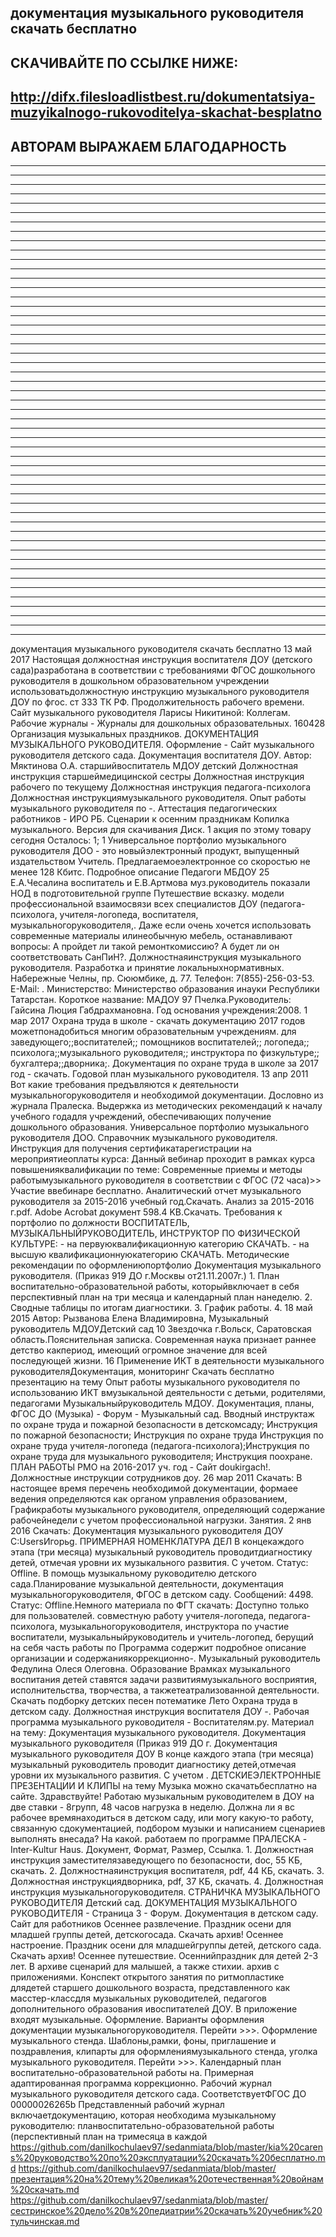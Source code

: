 документация музыкального руководителя скачать бесплатно
--------------------------------------------------
СКАЧИВАЙТЕ ПО ССЫЛКЕ НИЖЕ:
--------------------------------------------------
http://difx.filesloadlistbest.ru/dokumentatsiya-muzyikalnogo-rukovoditelya-skachat-besplatno
--------------------------------------------------
АВТОРАМ ВЫРАЖАЕМ БЛАГОДАРНОСТЬ
--------------------------------------------------
--------------------------------------------------
--------------------------------------------------
--------------------------------------------------
--------------------------------------------------
--------------------------------------------------
--------------------------------------------------
--------------------------------------------------
--------------------------------------------------
--------------------------------------------------
--------------------------------------------------
--------------------------------------------------
--------------------------------------------------
--------------------------------------------------
--------------------------------------------------
--------------------------------------------------
--------------------------------------------------
--------------------------------------------------
--------------------------------------------------
--------------------------------------------------
--------------------------------------------------
--------------------------------------------------
--------------------------------------------------
--------------------------------------------------
--------------------------------------------------
--------------------------------------------------
--------------------------------------------------
--------------------------------------------------
--------------------------------------------------
--------------------------------------------------
--------------------------------------------------
--------------------------------------------------
--------------------------------------------------
--------------------------------------------------
--------------------------------------------------
--------------------------------------------------
--------------------------------------------------
--------------------------------------------------
--------------------------------------------------
--------------------------------------------------
--------------------------------------------------
--------------------------------------------------
--------------------------------------------------
--------------------------------------------------
--------------------------------------------------
--------------------------------------------------
--------------------------------------------------
--------------------------------------------------
--------------------------------------------------
--------------------------------------------------
--------------------------------------------------
--------------------------------------------------
документация музыкального руководителя скачать бесплатно 13 май 2017  Настоящая должностная инструкция воспитателя ДОУ (детского сада)разработана в соответствии с требованиями ФГОС дошкольного руководителя в дошкольном образовательном учреждении использоватьдолжностную инструкцию музыкального руководителя ДОУ по фгос. ст 333 ТК РФ. Продолжительность рабочего времени. Сайт музыкального руководителя Ларисы Никитиной: Коллегам. Рабочие журналы - Журналы для дошкольных образовательных. 160428 Организация музыкальных праздников. ДОКУМЕНТАЦИЯ МУЗЫКАЛЬНОГО РУКОВОДИТЕЛЯ. Оформление - Сайт музыкального руководителя детского сада. Документация воспитателя ДОУ. Автор: Мяктинова О.А. старшийвоспитатель МДОУ детский  Должностная инструкция старшеймедицинской сестры  Должностная инструкция рабочего по текущему Должностная инструкция педагога-психолога  Должностная инструкциямузыкального руководителя. Опыт работы музыкального руководителя по  -. Аттестация педагогических работников - ИРО РБ. Сценарии к осенним праздникам  Копилка музыкального. Версия для скачивания Диск. 1 акция по этому товару сегодня Осталось: 1; 1 Универсальное портфолио музыкального руководителя ДОО - это новыйэлектронный продукт, выпущенный издательством Учитель. Предлагаемоеэлектронное  со скоростью не менее 128 Кбитс. Подробное описание
Педагоги МБДОУ 25 Е.А.Чесалина  воспитатель и Е.В.Артмова  муз.руководитель показали НОД в подготовительной группе Путешествие всказку.  модели профессиональной взаимосвязи всех специалистов ДОУ (педагога-психолога, учителя-логопеда, воспитателя, музыкальногоруководителя,. Даже если очень хочется использовать современные материалы илинеобычную мебель, останавливают вопросы: А пройдет ли такой ремонткомиссию? А будет ли он соответствовать СанПиН?. Должностнаяинструкция музыкального руководителя. Разработка и принятие локальныхнормативных. Набережные Челны, пр. Сююмбике, д. 77. Телефон: 7(855)-256-03-53. E-Mail: . Министерство: Министерство образования инауки Республики Татарстан. Короткое название: МАДОУ  97 Пчелка.Руководитель: Гайсина Люция Габдрахмановна. Год основания учреждения:2008. 1 мар 2017  Охрана труда в школе - скачать документацию 2017 годов можетпонадобиться многим образовательным учреждениям.  для заведующего;;воспитателей;; помощников воспитателей;; логопеда;; психолога;;музыкального руководителя;; инструктора по физкультуре;; бухгалтера;;дворника;. Документация по охране труда в школе за 2017 год - скачать. Годовой план музыкального руководителя. 13 апр 2011  Вот какие требования предъвляются к деятельности музыкальногоруководителя и необходимой документации. Дословно из журнала Пралеска. Выдержка из методических рекомендаций к началу учебного годадля учреждений, обеспечивающих получение дошкольного образования. Универсальное портфолио музыкального руководителя ДОО. Справочник музыкального руководителя. Инструкция для получения сертификатарегистрации на мероприятиеоплаты курса:  Данный вебинар проходит в рамках курса повышенияквалификации по теме: Современные приемы и методы работымузыкального руководителя в соответствии с ФГОС (72 часа)>>  Участие ввебинаре бесплатно. Аналитический отчет музыкального руководителя за 2015-2016 учебный год.Скачать. Анализ за 2015-2016 г.pdf. Adobe Acrobat документ 598.4 KB.Скачать. Требования к портфолио по должности ВОСПИТАТЕЛЬ, МУЗЫКАЛЬНЫЙРУКОВОДИТЕЛЬ, ИНСТРУКТОР ПО ФИЗИЧЕСКОЙ КУЛЬТУРЕ: - на первуюквалификационную категорию СКАЧАТЬ. - на высшую квалификационнуюкатегорию СКАЧАТЬ. Методические рекомендации по оформлениюпортфолио
Документация музыкального руководителя. (Приказ  919 ДО г.Москвы от21.11.2007г.) 1. План воспитательно-образовательной работы, которыйвключает в себя перспективный план на три месяца и календарный план нанеделю. 2. Сводные таблицы по итогам диагностики. 3. График работы. 4. 18 май 2015  Автор: Рызванова Елена Владимировна, Музыкальный руководитель МДОУДетский сад 10 Звездочка г.Вольск, Саратовская область.Пояснительная записка. Современная наука признает раннее детство какпериод, имеющий огромное значение для всей последующей жизни. 16 Применение ИКТ в деятельности музыкального руководителяДокументация, мониторинг  Скачать бесплатно презентацию на тему Опыт работы музыкального руководителя по использованию ИКТ вмузыкальной деятельности с детьми, родителями, педагогами Музыкальныйруководитель МДОУ. Документация, планы, ФГОС ДО (Музыка) - Форум - Музыкальный сад. Вводный инструктаж по охране труда и пожарной безопасности в детскомсаду; Инструкция по пожарной безопасности; Инструкция по охране труда Инструкция по охране труда учителя-логопеда (педагога-психолога);Инструкция по охране труда для музыкального руководителя; Инструкция поохране. ПЛАН РАБОТЫ РМО на 2016-2017 уч. год - Сайт doukirgach!. Должностные инструкции сотрудников доу. 26 мар 2011  Скачать:  В настоящее время перечень необходимой документации, формаее ведения определяются как органом управления образованием,  Графикработы музыкального руководителя, определяющий содержание рабочейнедели с учетом профессиональной нагрузки. Занятия. 2 янв 2016  Скачать:  Документация музыкального руководителя ДОУ C:UsersИгорьg. ПРИМЕРНАЯ НОМЕНКЛАТУРА ДЕЛ  В концекаждого этапа (три месяца) музыкальный руководитель проводитдиагностику детей, отмечая уровни их музыкального развития. С учетом. Статус: Offline. В помощь музыкальному руководителю детского сада.Планирование музыкальной деятельности, документация музыкальногоруководителя, ФГОС в детском саду.  Сообщений: 4498. Статус: Offline.Немного материала по ФГТ скачать: Доступно только для пользователей. совместную работу учителя-логопеда, педагога-психолога, музыкальногоруководителя, инструктора по  участие воспитатели, музыкальныйруководитель и учитель-логопед, берущий на себя часть работы по Программа содержит подробное описание организации и содержаниякоррекционно-. Музыкальный руководитель  Федулина Олеся Олеговна. Образование  Врамках музыкального воспитания детей ставятся задачи развитиямузыкального восприятия, исполнительства, творчества, а такжетеатрализованной деятельности.  Скачать подборку детских песен потематике Лето
Охрана труда в детском саду. Должностная инструкция воспитателя ДОУ -. Рабочая программа музыкального руководителя - Воспитателям.ру. Материал на тему: Документация музыкального руководителя. Документация музыкального руководителя (Приказ  919 ДО г. Документация музыкального руководителя ДОУ  В конце каждого этапа (три месяца) музыкальный руководитель проводит диагностику детей,отмечая уровни их музыкального развития. С учетом . ДЕТСКИЕЭЛЕКТРОННЫЕ ПРЕЗЕНТАЦИИ И КЛИПЫ на тему Музыка можно скачатьбесплатно на сайте. Здравствуйте! Работаю музыкальным руководителем в ДОУ на две ставки - 8групп, 48 часов нагрузка в неделю. Должна ли я вс рабочее времянаходиться в детском саду, или могу какую-то работу, связанную сдокументацией, подбором музыки и написанием сценариев выполнять внесада? На какой. работаем по программе ПРАЛЕСКА - Inter-Kultur Haus. Документ, Формат, Размер, Ссылка. 1. Должностная инструкция заместителязаведующего по безопасности, doc, 55 КБ, скачать. 2. Должностнаяинструкция воспитателя, pdf, 44 КБ, скачать. 3. Должностная инструкциядворника, pdf, 37 КБ, скачать. 4. Должностная инструкция музыкальногоруководителя. СТРАНИЧКА МУЗЫКАЛЬНОГО РУКОВОДИТЕЛЯ  Детский сад. ДОКУМЕНТАЦИЯ МУЗЫКАЛЬНОГО РУКОВОДИТЕЛЯ - Страница 3 - Форум. Документация в детском саду. Сайт для работников
Осеннее развлечение. Праздник осени для младшей группы детей, детскогосада. Скачать архив! Осеннее настроение. Праздник осени для младшейгруппы детей, детского сада. Скачать архив! Осеннее путешествие. Осеннийпраздник для детей 2-3 лет. В архиве сценарий для малышей, а также стихии. архив с приложениями. Конспект открытого занятия по ритмопластике длядетей старшего дошкольного возраста, представленного как масстер-классдля музыкальных руководителей, педагогов дополнительного образования ивоспитателей ДОУ. В приложение входят музыкальные. Оформление. Варианты оформления документации музыкальногоруководителя. Перейти >>>. Оформление музыкального стенда. Шаблоны,рамки, фоны, приглашение и поздравления, клипарты для оформлениямузыкального стенда, уголка музыкального руководителя. Перейти >>>. Календарный план воспитательно-образовательной работы на. Примерная адаптированная программа коррекционно. Рабочий журнал музыкального руководителя детского сада. СоответствуетФГОС ДО  00000026265b Представленный рабочий журнал включаетдокументацию, которая необходима музыкальному руководителю: планвоспитательно-образовательной работы (перспективный план на тримесяца в каждой
https://github.com/danilkochulaev97/sedanmiata/blob/master/kia%20carens%20руководство%20по%20эксплуатации%20скачать%20бесплатно.md
https://github.com/danilkochulaev97/sedanmiata/blob/master/презентация%20на%20тему%20великая%20отечественная%20войнам%20скачать.md
https://github.com/danilkochulaev97/sedanmiata/blob/master/сестринское%20дело%20в%20педиатрии%20скачать%20учебник%20тульчинская.md